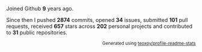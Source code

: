Joined Github **9** years ago.

Since then I pushed **2874** commits, opened **34** issues, submitted **101** pull requests, received **657** stars across **202** personal projects and contributed to **31** public repositories.

<p align="right"><sub>Generated using <a href="https://github.com/marketplace/actions/profile-readme-stats">teoxoy/profile-readme-stats</a></sub></p>
